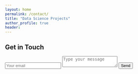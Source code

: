 ```yaml
---
layout: home
permalink: /contact/
title: "Data Science Projects"
author_profile: true
header:
---
```


<div id="contact">
        <h2>Get in Touch</h2>
        <div id="contact-form">
                <form action="https://formspree.io/f/xpzkpqor" method="POST">
                <input type="hidden" name="_subject" value="Contact request from personal website" />
                <input type="email" name="_replyto" placeholder="Your email" required>
                <textarea name="message" placeholder="Type your message" required></textarea>
                <button type="submit">Send</button>
            </form>
        </div>
    </div>

